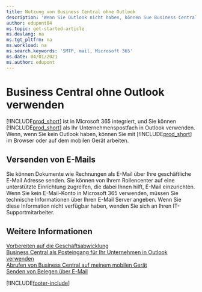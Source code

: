 ```yaml
---
title: Nutzung von Business Central ohne Outlook
description: 'Wenn Sie Outlook nicht haben, können Sue Business Central als Ihr Geschäftsposteingang in Outlook verwenden. Sie können aber auch ohne Outlook in einem Browser oder auf dem mobilen Gerät arbeiten.'
author: edupont04
ms.topic: get-started-article
ms.devlang: na
ms.tgt_pltfrm: na
ms.workload: na
ms.search.keywords: 'SMTP, mail, Microsoft 365'
ms.date: 04/01/2021
ms.author: edupont
---
```

# <a name="use-business-central-without-outlook"></a>Business Central ohne Outlook verwenden
[!INCLUDE[prod_short](includes/prod_short.md)] ist in Microsoft 365 integriert, und Sie können [!INCLUDE[prod_short](includes/prod_short.md)] als Ihr Unternehmenspostfach in Outlook verwenden. Wenn, wenn Sie kein Outlook haben, können Sie mit [!INCLUDE[prod_short](includes/prod_short.md)] im Browser oder auf dem mobilen Gerät arbeiten.  

## <a name="sending-email"></a>Versenden von E-Mails
Sie können Dokumente wie Rechnungen als E-Mail über Ihre geschäftliche E-Mail Adresse senden. Sie können von Ihrem Rollencenter auf eine unterstützte Einrichtung zugreifen, die dabei Ihnen hilft, E-Mail einzurichten. Wenn Sie kein E-Mail-Konto in Microsoft 365 verwenden, müssen Sie technische Informationen über Ihren E-Mail Server angeben. Wenn Sie diese Information nicht verfügbar haben, wenden Sie sich an Ihren IT-Supportmitarbeiter.  


## <a name="see-also"></a>Weitere Informationen
[Vorbereiten auf die Geschäftsabwicklung](ui-get-ready-business.md)  
[Business Central als Posteingang für Ihr Unternehmen in Outlook verwenden](admin-outlook.md)  
[Abrufen von Business Central auf meinem mobilen Gerät](install-mobile-app.md)  
[Senden von Belegen über E-Mail](ui-how-send-documents-email.md)


[!INCLUDE[footer-include](includes/footer-banner.md)]
